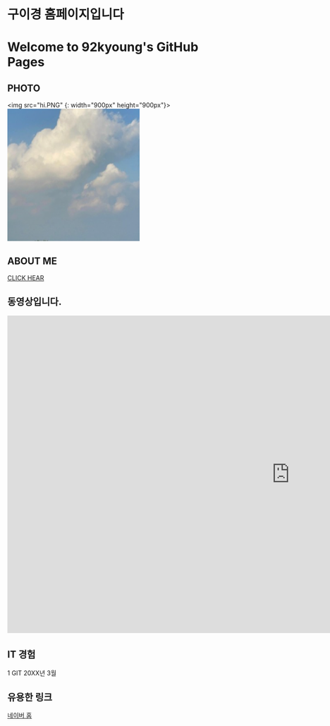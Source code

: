 # 구이경 홈페이지입니다
# Welcome to 92kyoung's GitHub Pages


## PHOTO
<img src="hi.PNG" {: width="900px" height="900px"}> <br>
<img src="hi.png" width="300" height="300"> <br>
## ABOUT ME
[CLICK HEAR](/project.pptx) <br>

## 동영상입니다. 

<iframe width="1280" height="720" src="https://www.youtube.com/embed/mOajcjt8eeI" title="YouTube video player" frameborder="0" allow="accelerometer; autoplay; clipboard-write; encrypted-media; gyroscope; picture-in-picture" allowfullscreen></iframe>


## IT 경험
1 GIT 20XX년 3월


## 유용한 링크

[네이버 홈](https://naver.com)


